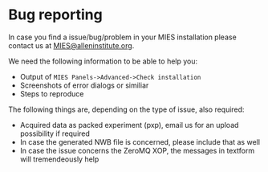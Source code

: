 # Bug reporting

In case you find a issue/bug/problem in your MIES installation please contact us at MIES@alleninstitute.org.

We need the following information to be able to help you:

* Output of `MIES Panels->Advanced->Check installation`
* Screenshots of error dialogs or similiar
* Steps to reproduce

The following things are, depending on the type of issue, also required:

* Acquired data as packed experiment (pxp), email us for an upload possibility if required
* In case the generated NWB file is concerned, please include that as well
* In case the issue concerns the ZeroMQ XOP, the messages in textform will tremendeously help
